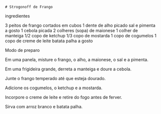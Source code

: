 	# Strogonoff de Frangoingredientes3 peitos de frango cortados em cubos1 dente de alho picadosal e pimenta a gosto1 cebola picada2 colheres (sopa) de maionese1 colher de manteiga1/2 copo de ketchup1/3 copo de mostarda1 copo de cogumelos1 copo de creme de leitebatata palha a gostoModo de preparoEm uma panela, misture o frango, o alho, a maionese, o sal e a pimenta.Em uma frigideira grande, derreta a manteiga e doure a cebola.Junte o frango temperado até que esteja dourado.Adicione os cogumelos, o ketchup e a mostarda.Incorpore o creme de leite e retire do fogo antes de ferver.Sirva com arroz branco e batata palha.
